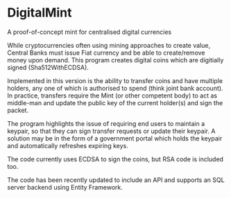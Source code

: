 # DigitalMint
A proof-of-concept mint for centralised digital currencies  
  
While cryptocurrencies often using mining approaches to create value, Central Banks must issue Fiat currency and be able to create/remove money upon demand. This program creates digital coins which are digitially signed (Sha512WithECDSA).  
  
Implemented in this version is the ability to transfer coins and have multiple holders, any one of which is authorised to spend (think joint bank account).  In practice, transfers require the Mint (or other competent body) to act as middle-man and update the public key of the current holder(s) and sign the packet.  
  
The program highlights the issue of requiring end users to maintain a keypair, so that they can sign transfer requests or update their keypair. A solution may be in the form of a government portal which holds the keypair and automatically refreshes expiring keys.  
  
The code currently uses ECDSA to sign the coins, but RSA code is included too.  

The code has been recently updated to include an API and supports an SQL server backend using Entity Framework.
